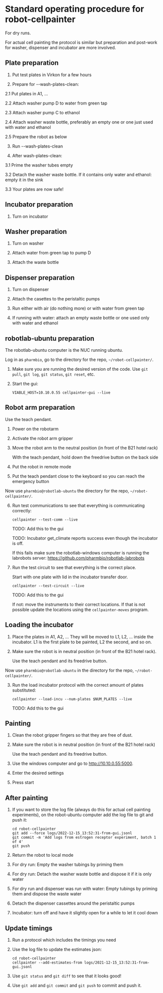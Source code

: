 # Standard operating procedure for robot-cellpainter

For dry runs.

For actual cell painting the protocol is similar but preparation and post-work
for washer, dispenser and incubator are more involved.

## Plate preparation

1. Put test plates in Virkon for a few hours

2. Prepare for --wash-plates-clean:

2.1 Put plates in A1, ...

2.2 Attach washer pump D to water from green tap

2.3 Attach washer pump C to ethanol

2.4 Attach washer waste bottle, preferably an empty one or one just used with water and ethanol

2.5 Prepare the robot as below

3. Run --wash-plates-clean

3. After wash-plates-clean:

3.1 Prime the washer tubes empty

3.2 Detach the washer waste bottle. If it contains only water and ethanol: empty it in the sink

3.3 Your plates are now safe!

## Incubator preparation

1. Turn on incubator

## Washer preparation

1. Turn on washer

2. Attach water from green tap to pump D

3. Attach the waste bottle

## Dispenser preparation

1. Turn on dispenser

2. Attach the casettes to the peristaltic pumps

3. Run either with air (do nothing more) or with water from green tap

3. If running with water: attach an empty waste bottle or one used only with water and ethanol

## robotlab-ubuntu preparation

The robotlab-ubuntu computer is the NUC running ubuntu.

Log in as `pharmbio`, go to the directory for the repo, `~/robot-cellpainter/`.

1. Make sure you are running the desired version of the code. Use `git pull`, `git log`, `git status`, `git reset`, etc.

5. Start the gui:

   ```
   VIABLE_HOST=10.10.0.55 cellpainter-gui --live
   ```

## Robot arm preparation

Use the teach pendant.

1. Power on the robotarm

2. Activate the robot arm gripper

3. Move the robot arm to the neutral position (in front of the B21 hotel rack)

   With the teach pendant, hold down the freedrive button on the back side

4. Put the robot in remote mode

5. Put the teach pendant close to the keyboard so you can reach the emergency button

Now use `pharmbio@robotlab-ubuntu` the directory for the repo, `~/robot-cellpainter/`.

6. Run test communications to see that everything is communicating correctly:

   ```
   cellpainter --test-comm --live
   ```

   TODO: Add this to the gui

   TODO: Incubator get_climate reports success even though the incubator is off.

   If this fails make sure the robotlab-windows computer is running the
   labrobots server: https://github.com/pharmbio/robotlab-labrobots

7. Run the test circuit to see that everything is the correct place.

   Start with one plate with lid in the incubator transfer door.

   ```
   cellpainter --test-circuit --live
   ```

   TODO: Add this to the gui

   If not: move the instruments to their correct locations. If that is
   not possible update the locations using the `cellpainter-moves` program.

## Loading the incubator

1. Place the plates in A1, A2, ... They will be moved to L1, L2, ... inside the
   incubator. L1 is the first plate to be painted, L2 the second, and so on.

2. Make sure the robot is in neutral position (in front of the B21 hotel rack).

   Use the teach pendant and its freedrive button.

Now use `pharmbio@robotlab-ubuntu` in the directory for the repo, `~/robot-cellpainter/`.

3. Run the load incubator protocol with the correct amount of plates substituted:

   ```
   cellpainter --load-incu --num-plates $NUM_PLATES --live
   ```

   TODO: Add this to the gui

## Painting

1. Clean the robot gripper fingers so that they are free of dust.

2. Make sure the robot is in neutral position (in front of the B21 hotel rack)

   Use the teach pendant and its freedrive button.

3. Use the windows computer and go to http://10.10.0.55:5000.

4. Enter the desired settings

5. Press start

## After painting

1. If you want to store the log file (always do this for actual cell painting experiments),
   on the robot-ubuntu computer add the log file to git and push it:

   ```
   cd robot-cellpainter
   git add --force logs/2022-12-15_13:52:31-from-gui.jsonl
   git commit -m 'Add logs from estrogen receptor experiment, batch 1 of 4'
   git push
   ```

2. Return the robot to local mode

3. For dry run: Empty the washer tubings by priming them

4. For dry run: Detach the washer waste bottle and dispose it if it is only water

5. For dry run and dispenser was run with water: Empty tubings by priming them and dispose the waste water

6. Detach the dispenser cassettes around the peristaltic pumps

7. Incubator: turn off and have it slightly open for a while to let it cool down

## Update timings

1. Run a protocol which includes the timings you need

2. Use the log file to update the estimates json:

   ```
   cd robot-cellpainter
   cellpainter --add-estimates-from logs/2021-12-15_13:52:31-from-gui.jsonl
   ```

3. Use `git status` and `git diff` to see that it looks good!

4. Use `git add` and `git commit` and `git push` to commit and push it.
